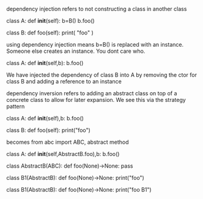 dependency injection refers to not constructing a class in another class

class A:
   def __init__(self):
     b=B()
     b.foo()

class B: 
   def foo(self):
     print(
        "foo"
     )

using dependency injection means b=B() is replaced with an instance. Someone else creates an instance. You dont
care who. 

class A:
   def __init__(self,b):
     b.foo()

We have injected the dependency of class B into A by removing the ctor for class B and adding a reference to an instance


dependency inversion refers to adding an abstract class on top of a concrete class to allow for later expansion. We see this via the strategy pattern 


class A:
   def __init__(self),b:
     b.foo()

class B: 
   def foo(self):
     print("foo")

becomes
from abc import ABC, abstract method


class A:
   def __init__(self,AbstractB.foo),b:
     b.foo()


class AbstractB(ABC):
   def foo(None)->None:
     pass

class B1(AbstractB):
    def foo(None)->None:
     print("foo")
    
class B1(AbstractB):
    def foo(None)->None:
     print("foo B1")
  